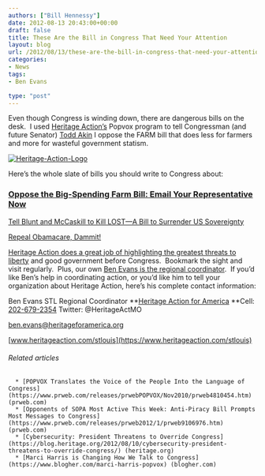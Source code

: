 ```yaml
---
authors: ["Bill Hennessy"]
date: 2012-08-13 20:43:00+00:00
draft: false
title: These Are the Bill in Congress That Need Your Attention
layout: blog
url: /2012/08/13/these-are-the-bill-in-congress-that-need-your-attention/
categories:
- News
tags:
- Ben Evans

type: "post"
---
```




Even though Congress is winding down, there are dangerous bills on the desk.  I used [Heritage Action’s](https://heritageaction.com/) Popvox program to tell Congressman (and future Senator) [Todd Akin](https://en.wikipedia.org/wiki/Todd_Akin) I oppose the FARM bill that does less for farmers and more for wasteful government statism.

[![Heritage-Action-Logo](https://ludicrite.files.wordpress.com/2012/08/heritage-action-logo_thumb.jpg)
](https://ludicrite.files.wordpress.com/2012/08/heritage-action-logo.jpg)

Here’s the whole slate of bills you should write to Congress about:


### [Oppose the Big-Spending Farm Bill: Email Your Representative Now](https://heritageaction.com/2012/07/oppose-big-spending-farm-bill-email-now/)


[Tell Blunt and McCaskill to Kill LOST—A Bill to Surrender US Sovereignty](https://heritageaction.com/2012/07/email-your-senators-oppose-lost/)

[Repeal Obamacare, Dammit!](https://heritageaction.com/2012/07/repeal-obamacare-email-your-representatives-now/)

[Heritage Action does a great job of highlighting the greatest threats to liberty](https://heritageaction.com/) and good government before Congress.  Bookmark the sight and visit regularly.  Plus, our own [Ben Evans is the regional coordinator](ben.evans@heritageforamerica.org).  If you’d like Ben’s help in coordinating action, or you’d like him to tell your organization about Heritage Action, here’s his complete contact information:

Ben Evans
STL Regional Coordinator
**[Heritage Action for America](https://heritageaction.com/)
**Cell: [202-679-2354](tel:202-679-2354)
Twitter: @HeritageActMO

[ben.evans@heritageforamerica.org](mailto:ben.evans@heritageforamerica.org)

[www.heritageaction.com/stlouis](https://www.heritageaction.com/stlouis)


###### Related articles





	  * [POPVOX Translates the Voice of the People Into the Language of Congress](https://www.prweb.com/releases/prwebPOPVOX/Nov2010/prweb4810454.htm) (prweb.com)
	  * [Opponents of SOPA Most Active This Week: Anti-Piracy Bill Prompts Most Messages to Congress](https://www.prweb.com/releases/prweb2012/1/prweb9106976.htm) (prweb.com)
	  * [Cybersecurity: President Threatens to Override Congress](https://blog.heritage.org/2012/08/10/cybersecurity-president-threatens-to-override-congress/) (heritage.org)
	  * [Marci Harris is Changing How We Talk to Congress](https://www.blogher.com/marci-harris-popvox) (blogher.com)


